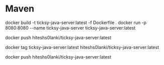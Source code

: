 # Maven

docker build -t ticksy-java-server:latest -f Dockerfile .
docker run -p 8080:8080 --name ticksy-java-server ticksy-java-server:latest

docker push hiteshs0lanki/ticksy-java-server:latest

docker tag ticksy-java-server:latest hiteshs0lanki/ticksy-java-server:latest

docker push hiteshs0lanki/ticksy-java-server:latest
